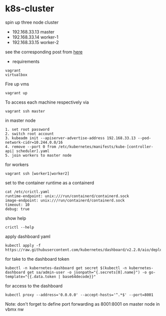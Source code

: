 # k8s-cluster



spin up three node cluster

* 192.168.33.13 master
* 192.168.33.14 worker-1
* 192.168.33.15 worker-2

see the corresponding post from [here](https://baykara.medium.com/setup-own-kubernetes-cluster-via-virtualbox-99a82605bfcc)

* requirements
```
vagrant
virtualbox
```

Fire up vms
``` 
vagrant up
```
To access each machine respectively via 
```
vagrant ssh master
```
in master node

```
1. set root password
2. switch root account
3. kubeadm init --apiserver-advertise-address 192.168.33.13 --pod-network-cidr=10.244.0.0/16
4. remove --port 0 from /etc/kubernetes/manifests/kube-[controller-api| scheduler].yaml
5. join workers to master node
```
for workers
```
vagrant ssh [worker1|worker2]
```

set to the container runtime  as a containerd
```
cat /etc/crictl.yaml
runtime-endpoint: unix:///run/containerd/containerd.sock
image-endpoint: unix:///run/containerd/containerd.sock
timeout: 10
debug: true
```
show help
```
crictl --help
```

apply dashboard yaml
```
kubectl apply -f https://raw.githubusercontent.com/kubernetes/dashboard/v2.2.0/aio/deploy/recommended.yaml
```

for take to the dashboard token 
```
kubectl -n kubernetes-dashboard get secret $(kubectl -n kubernetes-dashboard get sa/admin-user -o jsonpath="{.secrets[0].name}") -o go-template="{{.data.token | base64decode}}"
```

for access to the dashboard
```
kubectl proxy --address='0.0.0.0' --accept-hosts='^.*$' --port=8001
```
Note: don't forget to define port forwarding as 8001:8001 on master node in vbmx nw